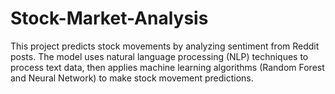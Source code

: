 # Stock-Market-Analysis
This project predicts stock movements by analyzing sentiment from Reddit posts. The model uses natural language processing (NLP) techniques to process text data, then applies machine learning algorithms (Random Forest and Neural Network) to make stock movement predictions.
